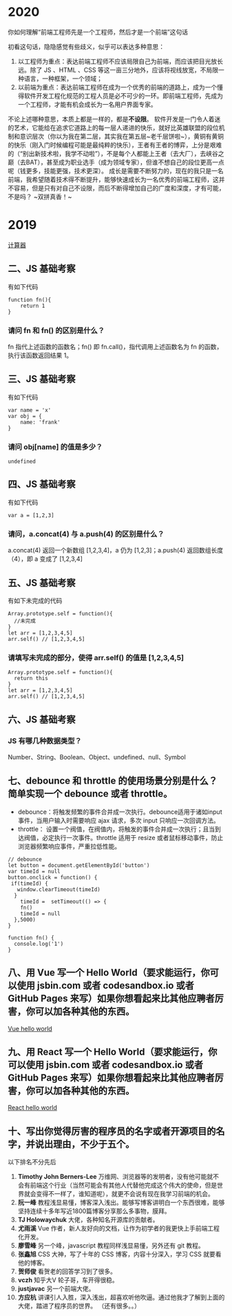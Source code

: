 # 2020
你如何理解“前端工程师先是一个工程师，然后才是一个前端”这句话

初看这句话，隐隐感觉有些歧义，似乎可以表达多种意思：

1. 以工程师为重点：表达前端工程师不应该局限自己为前端，而应该把目光放长远。除了 JS 、HTML 、CSS 等这一亩三分地外，应该将视线放宽，不局限一种语言，一种框架，一个领域；
2. 以前端为重点：表达前端工程师在成为一个优秀的前端的道路上，成为一个懂得软件开发工程化规范的工程人员是必不可少的一环。即前端工程师，先成为一个工程师，才能有机会成长为一名用户界面专家。

不论上述哪种意思，本质上都是一样的，都是**不设限**。
软件开发是一门令人着迷的艺术，它能给在追求它道路上的每一层人递进的快乐，就好比英雄联盟的段位机制和意识层次（你以为我在第二层，其实我在第五层~老千层饼啦~），黄铜有黄铜的快乐（刚入门时候编程可能是最纯粹的快乐），王者有王者的博弈，上分是艰难的（“别出新技术啦，我学不动啦”），不是每个人都能上王者（去大厂），去峡谷之巅（去BAT），甚至成为职业选手（成为领域专家），但谁不想自己的段位更高一点呢（钱更多，技能更强，技术更深）。
成长是需要不断努力的，现在的我只是一名前端，我希望随着技术得不断提升，能够快速成长为一名优秀的前端工程师，这并不容易，但是只有对自己不设限，而后不断得增加自己的广度和深度，才有可能，不是吗？
~双拼真香！~

# 2019
[计算器](https://jsbin.com/vipesomebi/1/edit?html,css,js,console,output)
## 二、JS 基础考察
有如下代码
```
function fn(){
	return 1
}
```
### 请问 fn 和 fn() 的区别是什么？
fn 指代上述函数的函数名；fn() 即 fn.call()，指代调用上述函数名为 fn 的函数，执行该函数返回结果 1。
## 三、JS 基础考察
有如下代码
```
var name = 'x'
var obj = {
	name: 'frank'
}
```
### 请问 obj[name] 的值是多少？
```
undefined
```
## 四、JS 基础考察
有如下代码
```
var a = [1,2,3]
```
### 请问，a.concat(4) 与 a.push(4) 的区别是什么？
a.concat(4) 返回一个新数组 [1,2,3,4]，a 仍为 [1,2,3]；a.push(4) 返回数组长度（4），即 a 变成了 [1,2,3,4]
## 五、JS 基础考察
有如下未完成的代码
```
Array.prototype.self = function(){
  //未完成
}
let arr = [1,2,3,4,5]
arr.self() // [1,2,3,4,5]
```
### 请填写未完成的部分，使得 arr.self() 的值是 [1,2,3,4,5]
```
Array.prototype.self = function(){
  return this
}
let arr = [1,2,3,4,5]
arr.self() // [1,2,3,4,5]
```
## 六、JS 基础考察
### JS 有哪几种数据类型？
Number、String、Boolean、Object、undefined、null、Symbol
## 七、debounce 和 throttle 的使用场景分别是什么？简单实现一个 debounce 或者 throttle。
- debounce：将触发频繁的事件合并成一次执行。debounce适用于诸如input事件，当用户输入时需要响应 ajax 请求，多次 input 只响应一次回调方法。
- throttle： 设置一个阀值，在阀值内，将触发的事件合并成一次执行；且当到达阀值，必定执行一次事件。throttle 适用于 resize 或者鼠标移动事件，防止浏览器频繁响应事件，严重拉低性能。
```
// debounce
let button = document.getElementById('button')
var timeId = null
button.onclick = function() {
 if(timeId) {
   window.clearTimeout(timeId)
  }  
    timeId =  setTimeout(() => {
    fn()
    timeId = null
  },5000)
}
  
function fn() {
  console.log('1')
}
```

## 八、用 Vue 写一个 Hello World（要求能运行，你可以使用 jsbin.com 或者 codesandbox.io 或者 GitHub Pages 来写）如果你想看起来比其他应聘者厉害，你可以加各种其他的东西。
[Vue hello world](https://jsbin.com/lipejicuqe/1/edit?html,js,output)
## 九、用 React 写一个 Hello World（要求能运行，你可以使用 jsbin.com 或者 codesandbox.io 或者 GitHub Pages 来写）如果你想看起来比其他应聘者厉害，你可以加各种其他的东西。
[React hello world](https://jsbin.com/yozobufadi/1/edit?html,js,output)
## 十、写出你觉得厉害的程序员的名字或者开源项目的名字，并说出理由，不少于五个。
以下排名不分先后
1. **Timothy John Berners-Lee** 万维网、浏览器等的发明者，没有他可能就不会有前端这个行业（当然可能会有其他人代替他完成这个伟大的使命，但是世界就会变得不一样了，谁知道呢），就更不会说有现在我学习前端的机会。
2. **阮一峰** 教程浅显易懂，博客深入浅出。能够写博客讲明白一个东西很难，能够坚持连续十多年写近1800篇博客分享那么多事物，膜拜。
3. **TJ Holowaychuk** 大佬，各种知名开源库的贡献者。
4. **尤雨溪** Vue 作者，新人友好向的文档，让作为初学者的我更快上手前端工程化开发。
5. **廖雪峰** 另一个峰，javascript 教程同样浅显易懂，另外还有 git 教程。
6. **张鑫旭** CSS 大神，写了十年的 CSS 博客，内容十分深入，学习 CSS 就要看他的博客。
7. **贺师俊** 看贺老的回答学习到了很多。
8. **vczh** 知乎大V 轮子哥，车开得很稳。
9. **justjavac** 另一个前端大佬。
10. **方应杭** 讲课引人入胜，深入浅出，超喜欢听他吹逼。通过他我才了解到上面的大佬，踏进了程序员的世界。
（还有很多。。）
